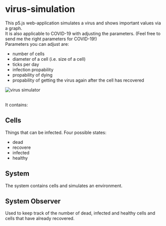 # virus-simulation

This p5.js web-application simulates a virus and shows important values via a graph. <br>
It is also applicable to COVID-19 with adjusting the parameters. (Feel free to send me the right parameters for COVID-19!) <br>
Parameters you can adjust are:
- number of cells
- diameter of a cell (i.e. size of a cell)
- ticks per day
- infection propability
- propability of dying
- propability of getting the virus again after the cell has recovered

![virus simulator](https://github.com/moritzmitterdorfer/virus-simulation/blob/master/img.PNG)

<br>
It contains: 

## Cells
Things that can be infected. Four possible states:
- dead
- recovere
- infected
- healthy

## System
The system contains cells and simulates an environment. 

## System Observer
Used to keep track of the number of dead, infected and healthy cells and cells that have already recovered. 
